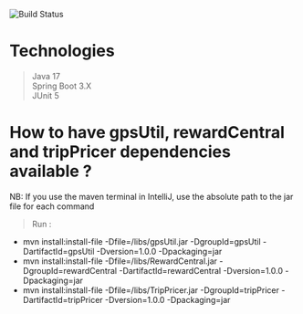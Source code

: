 ![Build Status](https://github.com/aradgh/Projet-8-OpenClassrooms/actions/workflows/ci.yml/badge.svg)
# Technologies

> Java 17  
> Spring Boot 3.X  
> JUnit 5  

# How to have gpsUtil, rewardCentral and tripPricer dependencies available ?
NB: If you use the maven terminal in IntelliJ, use the absolute path to the jar file for each command

> Run : 
- mvn install:install-file -Dfile=/libs/gpsUtil.jar -DgroupId=gpsUtil -DartifactId=gpsUtil -Dversion=1.0.0 -Dpackaging=jar  
- mvn install:install-file -Dfile=/libs/RewardCentral.jar -DgroupId=rewardCentral -DartifactId=rewardCentral -Dversion=1.0.0 -Dpackaging=jar  
- mvn install:install-file -Dfile=/libs/TripPricer.jar -DgroupId=tripPricer -DartifactId=tripPricer -Dversion=1.0.0 -Dpackaging=jar

